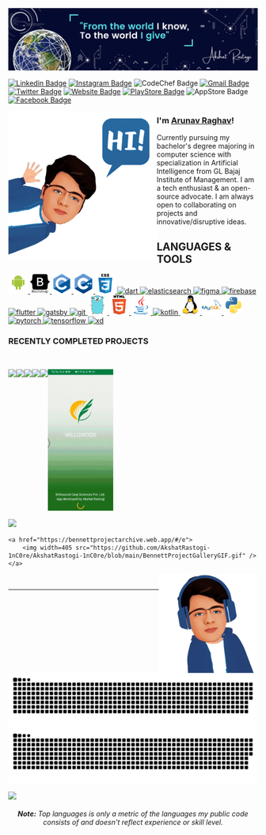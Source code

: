 <img src="https://github.com/AkshatRastogi-1nC0re/AkshatRastogi-1nC0re/blob/main/Akshat%20Rastogi%20(13).png">

[![Linkedin Badge](https://img.shields.io/badge/-LinkedIn-5ce1e6?style=flat-square&logo=Linkedin&logoColor=050a30&link=https://twitter.com/arunav_raghav?t=c6qz0MjBSNpsVoybhUK-lA&s=35)](https://twitter.com/arunav_raghav?t=c6qz0MjBSNpsVoybhUK-lA&s=35)
[![Instagram Badge](https://img.shields.io/badge/-Instagram-050a30?style=flat-square&logo=instagram&logoColor=050a30&link=https://www.instagram.com/arunavraghav.in/?igshid=ZGUzMzM3NWJiOQ%3D%3D)](https://www.instagram.com/arunavraghav.in/?igshid=ZGUzMzM3NWJiOQ%3D%3D)
![CodeChef Badge](https://img.shields.io/badge/-CodeChef-5ce1e6?style=flat-square&logo=CodeChef&logoColor=050a30)
[![Gmail Badge](https://img.shields.io/badge/-Gmail-050a30?style=flat-square&logo=Gmail&logoColor=050a30&link=mailto:arunavraghav2003@gmail.com)](mailto:akshat28vivek@gmail.com)
[![Twitter Badge](https://img.shields.io/badge/-Twitter-5ce1e6?style=flat-square&logo=twitter&logoColor=050a30&link=https://twitter.com/arunav_raghav?t=c6qz0MjBSNpsVoybhUK-lA&s=35)](https://twitter.com/arunav_raghav?t=c6qz0MjBSNpsVoybhUK-lA&s=35)
[![Website Badge](https://img.shields.io/badge/-Website-050a30?style=flat-square&logo=vercel&logoColor=050a30&link=https://arunavraghav.vercel.app/)](https://arunavraghav.vercel.app/)
[![PlayStore Badge](https://img.shields.io/badge/-PlayStore-5ce1e6?style=flat-square&logo=android&logoColor=050a30&link=#)]()
![AppStore Badge](https://img.shields.io/badge/-AppStore-050a30?style=flat-square&logo=apple&logoColor=050a30&link=)
[![Facebook Badge](https://img.shields.io/badge/-Facebook-5ce1e6?style=flat-square&logo=facebook&logoColor=050a30&link=https://fb.com/programmarakshat)]()
 
<img align="left" width="300" height="300" alt="Akshat Rastogi" src="https://github.com/AkshatRastogi-1nC0re/AkshatRastogi-1nC0re/blob/main/Untitled%20design%20(44).png"/>

### I'm <a href="https://arunavraghav.vercel.app/" target="_blank">Arunav Raghav</a>!

Currently pursuing my bachelor's degree majoring in computer science with specialization in Artificial Intelligence from GL Bajaj Institute of Management. I am a tech enthusiast & an open-source advocate. I am always open to collaborating on projects and innovative/disruptive ideas.

## LANGUAGES & TOOLS

<p align="left"> <a href="https://developer.android.com" target="_blank"> <img src="https://raw.githubusercontent.com/devicons/devicon/master/icons/android/android-original-wordmark.svg" alt="android" width="40" height="40"/> </a> <a href="https://getbootstrap.com" target="_blank"> <img src="https://raw.githubusercontent.com/devicons/devicon/master/icons/bootstrap/bootstrap-plain-wordmark.svg" alt="bootstrap" width="40" height="40"/> </a> <a href="https://www.cprogramming.com/" target="_blank"> <img src="https://raw.githubusercontent.com/devicons/devicon/master/icons/c/c-original.svg" alt="c" width="40" height="40"/> </a> <a href="https://www.w3schools.com/cpp/" target="_blank"> <img src="https://raw.githubusercontent.com/devicons/devicon/master/icons/cplusplus/cplusplus-original.svg" alt="cplusplus" width="40" height="40"/> </a> <a href="https://www.w3schools.com/css/" target="_blank"> <img src="https://raw.githubusercontent.com/devicons/devicon/master/icons/css3/css3-original-wordmark.svg" alt="css3" width="40" height="40"/> </a> <a href="https://dart.dev" target="_blank"> <img src="https://www.vectorlogo.zone/logos/dartlang/dartlang-icon.svg" alt="dart" width="40" height="40"/> </a> <a href="https://www.elastic.co" target="_blank"> <img src="https://www.vectorlogo.zone/logos/elastic/elastic-icon.svg" alt="elasticsearch" width="40" height="40"/> </a> <a href="https://www.figma.com/" target="_blank"> <img src="https://www.vectorlogo.zone/logos/figma/figma-icon.svg" alt="figma" width="40" height="40"/> </a> <a href="https://firebase.google.com/" target="_blank"> <img src="https://www.vectorlogo.zone/logos/firebase/firebase-icon.svg" alt="firebase" width="40" height="40"/> </a> <a href="https://flask.palletsprojects.com/" target="_blank"> </a> <a href="https://flutter.dev" target="_blank"> <img src="https://www.vectorlogo.zone/logos/flutterio/flutterio-icon.svg" alt="flutter" width="40" height="40"/> </a> <a href="https://www.gatsbyjs.com/" target="_blank"> <img src="https://www.vectorlogo.zone/logos/gatsbyjs/gatsbyjs-icon.svg" alt="gatsby" width="40" height="40"/> </a> <a href="https://git-scm.com/" target="_blank"> <img src="https://www.vectorlogo.zone/logos/git-scm/git-scm-icon.svg" alt="git" width="40" height="40"/> </a> <a href="https://golang.org" target="_blank"> <img src="https://raw.githubusercontent.com/devicons/devicon/master/icons/go/go-original.svg" alt="go" width="40" height="40"/> </a> <a href="https://www.w3.org/html/" target="_blank"> <img src="https://raw.githubusercontent.com/devicons/devicon/master/icons/html5/html5-original-wordmark.svg" alt="html5" width="40" height="40"/> </a> <a href="https://www.java.com" target="_blank"> <img src="https://raw.githubusercontent.com/devicons/devicon/master/icons/java/java-original.svg" alt="java" width="40" height="40"/> </a> <a href="https://kotlinlang.org" target="_blank"> <img src="https://www.vectorlogo.zone/logos/kotlinlang/kotlinlang-icon.svg" alt="kotlin" width="40" height="40"/> </a> <a href="https://www.linux.org/" target="_blank"> <img src="https://raw.githubusercontent.com/devicons/devicon/master/icons/linux/linux-original.svg" alt="linux" width="40" height="40"/> </a> <a href="https://www.mysql.com/" target="_blank"> <img src="https://raw.githubusercontent.com/devicons/devicon/master/icons/mysql/mysql-original-wordmark.svg" alt="mysql" width="40" height="40"/> </a> <a href="https://www.python.org" target="_blank"> <img src="https://raw.githubusercontent.com/devicons/devicon/master/icons/python/python-original.svg" alt="python" width="40" height="40"/> </a> <a href="https://pytorch.org/" target="_blank"> <img src="https://www.vectorlogo.zone/logos/pytorch/pytorch-icon.svg" alt="pytorch" width="40" height="40"/> </a> <a href="https://www.tensorflow.org" target="_blank"> <img src="https://www.vectorlogo.zone/logos/tensorflow/tensorflow-icon.svg" alt="tensorflow" width="40" height="40"/> </a> <a href="https://www.adobe.com/products/xd.html" target="_blank"> <img src="https://cdn.worldvectorlogo.com/logos/adobe-xd.svg" alt="xd" width="40" height="40"/> </a> </p>



### RECENTLY COMPLETED PROJECTS

<br/>

<p style="display:flex">
    <a href="https://github.com/AkshatRastogi-1nC0re/InnoAppChallenge">
        <img width=132 src="https://github.com/AkshatRastogi-1nC0re/AkshatRastogi-1nC0re/blob/main/bennetthubfinal.gif" />
    </a>
    <a href="https://github.com/AkshatRastogi-1nC0re/InnoAppChallenge">
        <img width=132 src="https://github.com/AkshatRastogi-1nC0re/AkshatRastogi-1nC0re/blob/main/orevfinalfinal.gif" />
    </a>
    <a href="https://github.com/AkshatRastogi-1nC0re/InnoAppChallenge">
        <img width=132 src="https://github.com/AkshatRastogi-1nC0re/AkshatRastogi-1nC0re/blob/main/supply19final.gif" />
    </a>
    <a href="https://github.com/AkshatRastogi-1nC0re/InnoAppChallenge">
        <img width=132 src="https://github.com/AkshatRastogi-1nC0re/AkshatRastogi-1nC0re/blob/main/panihrfinal.gif" />
    </a>
    <a href="https://github.com/AkshatRastogi-1nC0re/InnoAppChallenge">
        <img width=132 src="https://github.com/AkshatRastogi-1nC0re/AkshatRastogi-1nC0re/blob/main/willowood.gif" />
    </a>
    <a href="https://github.com/AkshatRastogi-1nC0re/InnoAppChallenge">
        <img width=132 src="https://github.com/AkshatRastogi-1nC0re/AkshatRastogi-1nC0re/blob/main/wns.gif" />
    </a>

</p>

<p style="display:flex">
    <a href="https://adminpanel-190b8.web.app/">
        <img width=405 src="https://github.com/AkshatRastogi-1nC0re/AkshatRastogi-1nC0re/blob/main/AdminPortalGIF.gif" />
    </a>
 

    <a href="https://bennettprojectarchive.web.app/#/e">
        <img width=405 src="https://github.com/AkshatRastogi-1nC0re/AkshatRastogi-1nC0re/blob/main/BennettProjectGalleryGIF.gif" />
    </a>
 
 
 <img align="right" width="200" height="200" alt="Akshat Rastogi" src="https://github.com/AkshatRastogi-1nC0re/AkshatRastogi-1nC0re/blob/main/muzikak.png"/>
</p>


<br/>


<diV>

  

  <hr/>

   <div align="center">
 
 ![github contribution grid snake animation](https://raw.githubusercontent.com/AkshatRastogi-1nC0re/AkshatRastogi-1nC0re/output/github-contribution-grid-snake-sissa.svg#gh-dark-mode-only)
![github contribution grid snake animation](https://raw.githubusercontent.com/AkshatRastogi-1nC0re/AkshatRastogi-1nC0re/output/github-contribution-grid-snake-sissa-white.svg#gh-light-mode-only)
  
</div>

<img src="https://raw.githubusercontent.com/halfrost/halfrost/master/icons/header_.png">
 <div align="center">
    <br/>
    <i><b>Note:</b> Top languages is only a metric of the languages my public code consists of and doesn't reflect experience or skill level.</i>
 </div>

